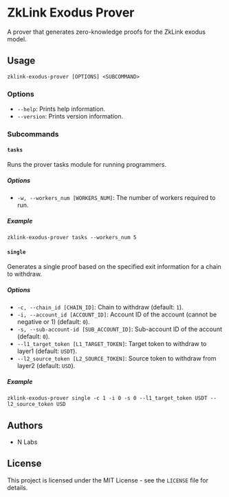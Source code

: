 # ZkLink Exodus Prover

A prover that generates zero-knowledge proofs for the ZkLink exodus model.

## Usage
```
zklink-exodus-prover [OPTIONS] <SUBCOMMAND>
```
### Options

- `--help`: Prints help information.
- `--version`: Prints version information.

### Subcommands

#### `tasks`

Runs the prover tasks module for running programmers.

##### Options

- `-w, --workers_num [WORKERS_NUM]`: The number of workers required to run.

##### Example
```
zklink-exodus-prover tasks --workers_num 5
```

#### `single`

Generates a single proof based on the specified exit information for a chain to withdraw.

##### Options

- `-c, --chain_id [CHAIN_ID]`: Chain to withdraw (default: `1`).
- `-i, --account_id [ACCOUNT_ID]`: Account ID of the account (cannot be negative or 1) (default: `0`).
- `-s, --sub-account-id [SUB_ACCOUNT_ID]`: Sub-account ID of the account (default: `0`).
- `--l1_target_token [L1_TARGET_TOKEN]`: Target token to withdraw to layer1 (default: `USDT`).
- `--l2_source_token [L2_SOURCE_TOKEN]`: Source token to withdraw from layer2 (default: `USD`).

##### Example
```
zklink-exodus-prover single -c 1 -i 0 -s 0 --l1_target_token USDT --l2_source_token USD
```

## Authors

- N Labs

## License

This project is licensed under the MIT License - see the `LICENSE` file for details.

